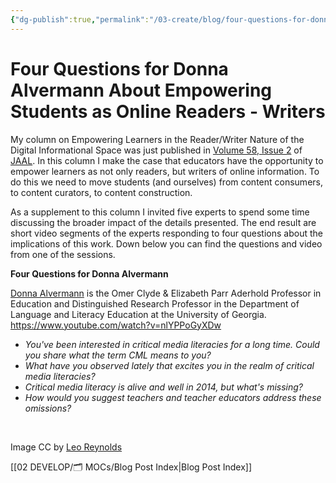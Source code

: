 ```yaml
---
{"dg-publish":true,"permalink":"/03-create/blog/four-questions-for-donna-alvermann-about-empowering-students-as-online-readers-writers/","title":"Four Questions for Donna Alvermann About Empowering Students as Online Readers/Writers","tags":["online-collaborative-inquiry","online-content-construction","online-reading-comprehension","orms"]}
---
```


# Four Questions for Donna Alvermann About Empowering Students as Online Readers - Writers

My column on Empowering Learners in the Reader/Writer Nature of the Digital Informational Space was just published in [Volume 58, Issue 2](http://onlinelibrary.wiley.com/doi/10.1002/jaal.2014.58.issue-2/issuetoc) of [JAAL](http://onlinelibrary.wiley.com/journal/10.1002/(ISSN)1936-2706). In this column I make the case that educators have the opportunity to empower learners as not only readers, but writers of online information. To do this we need to move students (and ourselves) from content consumers, to content curators, to content construction.

As a supplement to this column I invited five experts to spend some time discussing the broader impact of the details presented. The end result are short video segments of the experts responding to four questions about the implications of this work. Down below you can find the questions and video from one of the sessions.

**Four Questions for Donna Alvermann**

[Donna Alvermann](https://twitter.com/diglitalvermann) is the Omer Clyde & Elizabeth Parr Aderhold Professor in Education and Distinguished Research Professor in the Department of Language and Literacy Education at the University of Georgia. https://www.youtube.com/watch?v=nlYPPoGyXDw

- _You've been interested in critical media literacies for a long time. Could you share what the term CML means to you?_
- _What have you observed lately that excites you in the realm of critical media literacies?_
- _Critical media literacy is alive and well in 2014, but what's missing?_ 
- _How would you suggest teachers and teacher educators address these omissions?_

 

Image CC by [Leo Reynolds](https://www.flickr.com/photos/lwr/13421955434/in/photolist-ms42JJ-9ksxQa-b769vZ-HMUG1-5q3kuz-7x9bYE-8k8pgk-58vQCQ-cBFFBS-mtSxtz-6mLhjb-625FMD-pi9pQ3-2FNUzm-8ChFDT-nh56ww-4mzmoq-qJ8iU-dYwzsm-tS1tw-fGyo6Q-dHUxPF-5GLFEo-5Y5kW-pzZZC-9ESmzs-93aPCq-wTgzo-7mp3wi-f1ptJi-2eVMS6-bAd4AH-gh9ghW-26nEG-hoMcw-ubFWa-bpxrqs-4ms8ZA-5DeuzB-7xN3UW-5uf2Ue-cJ4Gnh-7ssZNn-8JkcMH-57gbdz-8p2AtP-3pHNnz-5mp14-bwjggh-bhyT8B)

[[02 DEVELOP/🗂️ MOCs/Blog Post Index\|Blog Post Index]]